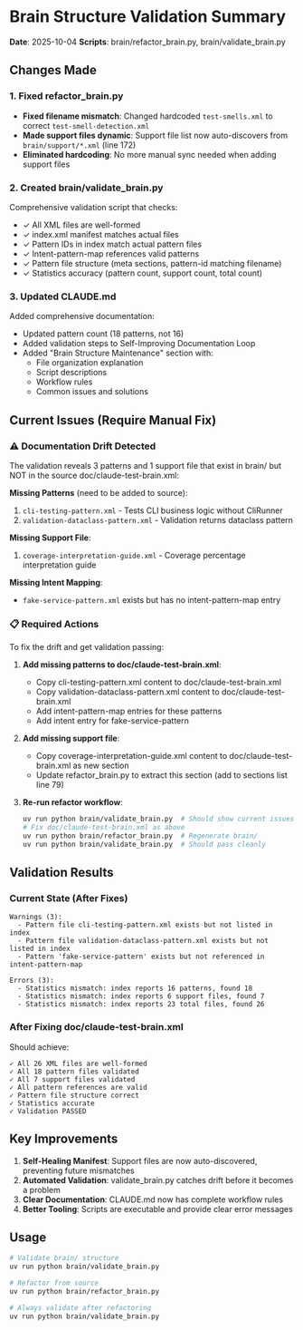 # Brain Structure Validation Summary

**Date**: 2025-10-04
**Scripts**: brain/refactor_brain.py, brain/validate_brain.py

## Changes Made

### 1. Fixed refactor_brain.py
- **Fixed filename mismatch**: Changed hardcoded `test-smells.xml` to correct `test-smell-detection.xml`
- **Made support files dynamic**: Support file list now auto-discovers from `brain/support/*.xml` (line 172)
- **Eliminated hardcoding**: No more manual sync needed when adding support files

### 2. Created brain/validate_brain.py
Comprehensive validation script that checks:
- ✓ All XML files are well-formed
- ✓ index.xml manifest matches actual files
- ✓ Pattern IDs in index match actual pattern files
- ✓ Intent-pattern-map references valid patterns
- ✓ Pattern file structure (meta sections, pattern-id matching filename)
- ✓ Statistics accuracy (pattern count, support count, total count)

### 3. Updated CLAUDE.md
Added comprehensive documentation:
- Updated pattern count (18 patterns, not 16)
- Added validation steps to Self-Improving Documentation Loop
- Added "Brain Structure Maintenance" section with:
  - File organization explanation
  - Script descriptions
  - Workflow rules
  - Common issues and solutions

## Current Issues (Require Manual Fix)

### ⚠️ Documentation Drift Detected
The validation reveals 3 patterns and 1 support file that exist in brain/ but NOT in the source doc/claude-test-brain.xml:

**Missing Patterns** (need to be added to source):
1. `cli-testing-pattern.xml` - Tests CLI business logic without CliRunner
2. `validation-dataclass-pattern.xml` - Validation returns dataclass pattern

**Missing Support File**:
1. `coverage-interpretation-guide.xml` - Coverage percentage interpretation guide

**Missing Intent Mapping**:
- `fake-service-pattern.xml` exists but has no intent-pattern-map entry

### 📋 Required Actions

To fix the drift and get validation passing:

1. **Add missing patterns to doc/claude-test-brain.xml**:
   - Copy cli-testing-pattern.xml content to doc/claude-test-brain.xml <executable-patterns>
   - Copy validation-dataclass-pattern.xml content to doc/claude-test-brain.xml <executable-patterns>
   - Add intent-pattern-map entries for these patterns
   - Add intent entry for fake-service-pattern

2. **Add missing support file**:
   - Copy coverage-interpretation-guide.xml content to doc/claude-test-brain.xml as new section
   - Update refactor_brain.py to extract this section (add to sections list line 79)

3. **Re-run refactor workflow**:
   ```bash
   uv run python brain/validate_brain.py  # Should show current issues
   # Fix doc/claude-test-brain.xml as above
   uv run python brain/refactor_brain.py  # Regenerate brain/
   uv run python brain/validate_brain.py  # Should pass cleanly
   ```

## Validation Results

### Current State (After Fixes)
```
Warnings (3):
  - Pattern file cli-testing-pattern.xml exists but not listed in index
  - Pattern file validation-dataclass-pattern.xml exists but not listed in index
  - Pattern 'fake-service-pattern' exists but not referenced in intent-pattern-map

Errors (3):
  - Statistics mismatch: index reports 16 patterns, found 18
  - Statistics mismatch: index reports 6 support files, found 7
  - Statistics mismatch: index reports 23 total files, found 26
```

### After Fixing doc/claude-test-brain.xml
Should achieve:
```
✓ All 26 XML files are well-formed
✓ All 18 pattern files validated
✓ All 7 support files validated
✓ All pattern references are valid
✓ Pattern file structure correct
✓ Statistics accurate
✓ Validation PASSED
```

## Key Improvements

1. **Self-Healing Manifest**: Support files are now auto-discovered, preventing future mismatches
2. **Automated Validation**: validate_brain.py catches drift before it becomes a problem
3. **Clear Documentation**: CLAUDE.md now has complete workflow rules
4. **Better Tooling**: Scripts are executable and provide clear error messages

## Usage

```bash
# Validate brain/ structure
uv run python brain/validate_brain.py

# Refactor from source
uv run python brain/refactor_brain.py

# Always validate after refactoring
uv run python brain/validate_brain.py
```
